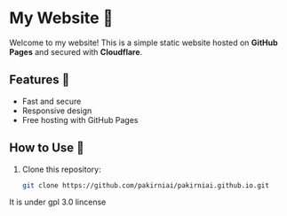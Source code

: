 # My Website 🚀

Welcome to my website! This is a simple static website hosted on **GitHub Pages** and secured with **Cloudflare**.

## Features 🌟
- Fast and secure
- Responsive design
- Free hosting with GitHub Pages

## How to Use 📌
1. Clone this repository:
   ```sh
   git clone https://github.com/pakirniai/pakirniai.github.io.git
It is under gpl 3.0 lincense